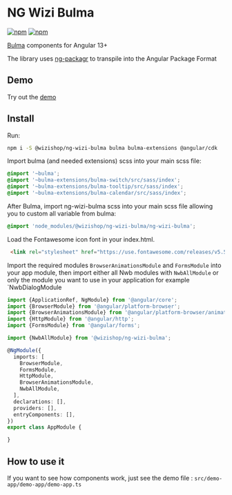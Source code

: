 # NG Wizi Bulma

[![npm](https://img.shields.io/npm/v/@wizishop/ng-wizi-bulma.svg)](https://www.npmjs.com/package/@wizishop/ng-wizi-bulma)
[![npm](https://img.shields.io/npm/dm/@wizishop/ng-wizi-bulma.svg)](https://www.npmjs.com/package/@wizishop/ng-wizi-bulma)

[Bulma](http://bulma.io/) components for Angular 13+

The library uses [ng-packagr](https://github.com/dherges/ng-packagr) to transpile into the Angular Package Format

## Demo

Try out the [demo](https://ng-wizi-bulma.firebaseapp.com/)

## Install

Run:

```sh
npm i -S @wizishop/ng-wizi-bulma bulma bulma-extensions @angular/cdk
```

Import bulma (and needed extensions) scss into your main scss file:

```scss
@import '~bulma';
@import '~bulma-extensions/bulma-switch/src/sass/index';
@import '~bulma-extensions/bulma-tooltip/src/sass/index';
@import '~bulma-extensions/bulma-calendar/src/sass/index';
```

After Bulma, import ng-wizi-bulma scss into your main scss file allowing you to custom all variable from bulma:

```scss
@import 'node_modules/@wizishop/ng-wizi-bulma/ng-wizi-bulma';
```

Load the Fontawesome icon font in your index.html.

```html
 <link rel="stylesheet" href="https://use.fontawesome.com/releases/v5.5.0/css/all.css" crossorigin="anonymous">
```

Import the required modules `BrowserAnimationsModule` and `FormsModule` into your app module, then
import either all Nwb modules with `NwbAllModule` or only the module you want to use in your application for example `NwbDialogModule

```ts
import {ApplicationRef, NgModule} from '@angular/core';
import {BrowserModule} from '@angular/platform-browser';
import {BrowserAnimationsModule} from '@angular/platform-browser/animations';
import {HttpModule} from '@angular/http';
import {FormsModule} from '@angular/forms';

import {NwbAllModule} from '@wizishop/ng-wizi-bulma';

@NgModule({
  imports: [
    BrowserModule,
    FormsModule,
    HttpModule,
    BrowserAnimationsModule,
    NwbAllModule,
  ],
  declarations: [],
  providers: [],
  entryComponents: [],
})
export class AppModule {

}
```

## How to use it

If you want to see how components work, just see the demo file : `src/demo-app/demo-app/demo-app.ts`

